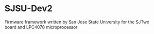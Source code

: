# SJSU-Dev2
Firmware framework written by San Jose State University for the SJTwo board and LPC4078 microprocessor
